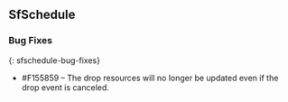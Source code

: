 ## SfSchedule

### Bug Fixes
{: sfschedule-bug-fixes}

* \#F155859 – The drop resources will no longer be updated even if the drop event is canceled.
